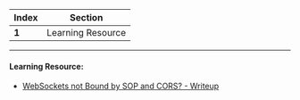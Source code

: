 Index | Section
---   | ---
**1** | Learning Resource

---

#### Learning Resource:

* [WebSockets not Bound by SOP and CORS? - Writeup](https://blog.securityevaluators.com/websockets-not-bound-by-cors-does-this-mean-2e7819374acc) 
